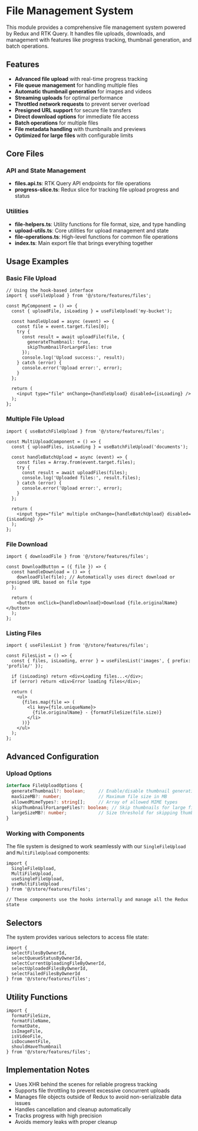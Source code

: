 # File Management System

This module provides a comprehensive file management system powered by Redux and RTK Query. It handles file uploads, downloads, and management with features like progress tracking, thumbnail generation, and batch operations.

## Features

- **Advanced file upload** with real-time progress tracking
- **File queue management** for handling multiple files
- **Automatic thumbnail generation** for images and videos
- **Streaming uploads** for optimal performance
- **Throttled network requests** to prevent server overload
- **Presigned URL support** for secure file transfers
- **Direct download options** for immediate file access
- **Batch operations** for multiple files
- **File metadata handling** with thumbnails and previews
- **Optimized for large files** with configurable limits

## Core Files

### API and State Management

- **files.api.ts**: RTK Query API endpoints for file operations
- **progress-slice.ts**: Redux slice for tracking file upload progress and status

### Utilities

- **file-helpers.ts**: Utility functions for file format, size, and type handling
- **upload-utils.ts**: Core utilities for upload management and state
- **file-operations.ts**: High-level functions for common file operations
- **index.ts**: Main export file that brings everything together

## Usage Examples

### Basic File Upload

```tsx
// Using the hook-based interface
import { useFileUpload } from '@/store/features/files';

const MyComponent = () => {
  const { uploadFile, isLoading } = useFileUpload('my-bucket');
  
  const handleUpload = async (event) => {
    const file = event.target.files[0];
    try {
      const result = await uploadFile(file, {
        generateThumbnail: true,
        skipThumbnailForLargeFiles: true
      });
      console.log('Upload success:', result);
    } catch (error) {
      console.error('Upload error:', error);
    }
  };
  
  return (
    <input type="file" onChange={handleUpload} disabled={isLoading} />
  );
};
```

### Multiple File Upload

```tsx
import { useBatchFileUpload } from '@/store/features/files';

const MultiUploadComponent = () => {
  const { uploadFiles, isLoading } = useBatchFileUpload('documents');
  
  const handleBatchUpload = async (event) => {
    const files = Array.from(event.target.files);
    try {
      const result = await uploadFiles(files);
      console.log('Uploaded files:', result.files);
    } catch (error) {
      console.error('Upload error:', error);
    }
  };
  
  return (
    <input type="file" multiple onChange={handleBatchUpload} disabled={isLoading} />
  );
};
```

### File Download

```tsx
import { downloadFile } from '@/store/features/files';

const DownloadButton = ({ file }) => {
  const handleDownload = () => {
    downloadFile(file); // Automatically uses direct download or presigned URL based on file type
  };
  
  return (
    <button onClick={handleDownload}>Download {file.originalName}</button>
  );
};
```

### Listing Files

```tsx
import { useFilesList } from '@/store/features/files';

const FilesList = () => {
  const { files, isLoading, error } = useFilesList('images', { prefix: 'profile/' });
  
  if (isLoading) return <div>Loading files...</div>;
  if (error) return <div>Error loading files</div>;
  
  return (
    <ul>
      {files.map(file => (
        <li key={file.uniqueName}>
          {file.originalName} - {formatFileSize(file.size)}
        </li>
      ))}
    </ul>
  );
};
```

## Advanced Configuration

### Upload Options

```typescript
interface FileUploadOptions {
  generateThumbnail?: boolean;     // Enable/disable thumbnail generation
  maxSizeMB?: number;              // Maximum file size in MB
  allowedMimeTypes?: string[];     // Array of allowed MIME types
  skipThumbnailForLargeFiles?: boolean; // Skip thumbnails for large files
  largeSizeMB?: number;            // Size threshold for skipping thumbnails
}
```

### Working with Components

The file system is designed to work seamlessly with our `SingleFileUpload` and `MultiFileUpload` components:

```tsx
import { 
  SingleFileUpload, 
  MultiFileUpload, 
  useSingleFileUpload, 
  useMultiFileUpload 
} from '@/store/features/files';

// These components use the hooks internally and manage all the Redux state
```

## Selectors

The system provides various selectors to access file state:

```tsx
import {
  selectFilesByOwnerId,
  selectQueueStatusByOwnerId,
  selectCurrentUploadingFileByOwnerId,
  selectUploadedFilesByOwnerId,
  selectFailedFilesByOwnerId
} from '@/store/features/files';
```

## Utility Functions

```tsx
import {
  formatFileSize,
  formatFileName,
  formatDate,
  isImageFile,
  isVideoFile,
  isDocumentFile,
  shouldHaveThumbnail
} from '@/store/features/files';
```

## Implementation Notes

- Uses XHR behind the scenes for reliable progress tracking
- Supports file throttling to prevent excessive concurrent uploads
- Manages file objects outside of Redux to avoid non-serializable data issues
- Handles cancellation and cleanup automatically
- Tracks progress with high precision
- Avoids memory leaks with proper cleanup